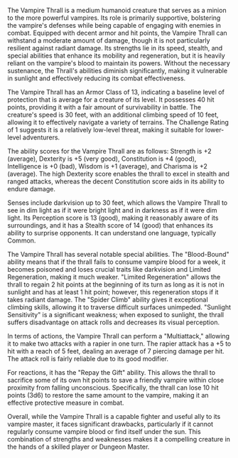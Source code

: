 The Vampire Thrall is a medium humanoid creature that serves as a minion to the more powerful vampires. Its role is primarily supportive, bolstering the vampire's defenses while being capable of engaging with enemies in combat. Equipped with decent armor and hit points, the Vampire Thrall can withstand a moderate amount of damage, though it is not particularly resilient against radiant damage. Its strengths lie in its speed, stealth, and special abilities that enhance its mobility and regeneration, but it is heavily reliant on the vampire's blood to maintain its powers. Without the necessary sustenance, the Thrall's abilities diminish significantly, making it vulnerable in sunlight and effectively reducing its combat effectiveness.

The Vampire Thrall has an Armor Class of 13, indicating a baseline level of protection that is average for a creature of its level. It possesses 40 hit points, providing it with a fair amount of survivability in battle. The creature's speed is 30 feet, with an additional climbing speed of 10 feet, allowing it to effectively navigate a variety of terrains. The Challenge Rating of 1 suggests it is a relatively low-level threat, making it suitable for lower-level adventurers.

The ability scores for the Vampire Thrall are as follows: Strength is +2 (average), Dexterity is +5 (very good), Constitution is +4 (good), Intelligence is +0 (bad), Wisdom is +1 (average), and Charisma is +2 (average). The high Dexterity score enables the thrall to excel in stealth and ranged attacks, whereas the decent Constitution score aids in its ability to endure damage.

Senses include darkvision up to 30 feet, which allows the Vampire Thrall to see in dim light as if it were bright light and in darkness as if it were dim light. Its Perception score is 13 (good), making it reasonably aware of its surroundings, and it has a Stealth score of 14 (good) that enhances its ability to surprise opponents. It can understand one language, typically Common.

The Vampire Thrall has several notable special abilities. The "Blood-Bound" ability means that if the thrall fails to consume vampire blood for a week, it becomes poisoned and loses crucial traits like darkvision and Limited Regeneration, making it much weaker. "Limited Regeneration" allows the thrall to regain 2 hit points at the beginning of its turn as long as it is not in sunlight and has at least 1 hit point; however, this regeneration stops if it takes radiant damage. The "Spider Climb" ability gives it exceptional climbing skills, allowing it to traverse difficult surfaces unimpeded. "Sunlight Sensitivity" is a significant weakness; when exposed to sunlight, the thrall suffers disadvantage on attack rolls and decreases its visual perception.

In terms of actions, the Vampire Thrall can perform a "Multiattack," allowing it to make two attacks with a rapier in one turn. The rapier attack has a +5 to hit with a reach of 5 feet, dealing an average of 7 piercing damage per hit. The attack roll is fairly reliable due to its good modifier.

For reactions, it has the "Repay the Gift" ability. This allows the thrall to sacrifice some of its own hit points to save a friendly vampire within close proximity from falling unconscious. Specifically, the thrall can lose 10 hit points (3d6) to restore the same amount to the vampire, making it an effective protective measure in combat.

Overall, while the Vampire Thrall is a capable fighter and useful ally to its vampire master, it faces significant drawbacks, particularly if it cannot regularly consume vampire blood or find itself under the sun. This combination of strengths and weaknesses makes it a compelling creature in the hands of a skilled player or Dungeon Master.